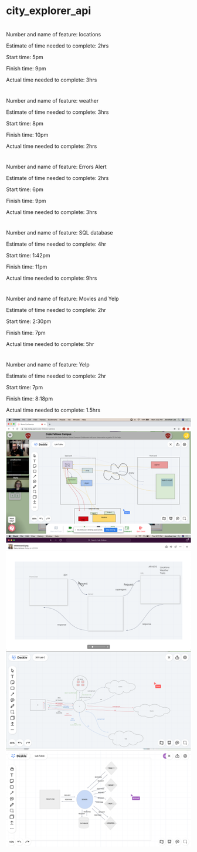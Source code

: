 # city_explorer_api

#
Number and name of feature: locations

Estimate of time needed to complete: 2hrs

Start time: 5pm

Finish time: 9pm

Actual time needed to complete: 3hrs

#
Number and name of feature: weather

Estimate of time needed to complete: 3hrs

Start time: 8pm

Finish time: 10pm

Actual time needed to complete: 2hrs

#
Number and name of feature: Errors Alert 

Estimate of time needed to complete: 2hrs

Start time: 6pm

Finish time: 9pm

Actual time needed to complete: 3hrs

#
Number and name of feature: SQL database

Estimate of time needed to complete: 4hr

Start time: 1:42pm

Finish time: 11pm

Actual time needed to complete: 9hrs


#
Number and name of feature: Movies and Yelp

Estimate of time needed to complete: 2hr

Start time: 2:30pm

Finish time: 7pm

Actual time needed to complete: 5hr

#
Number and name of feature: Yelp

Estimate of time needed to complete: 2hr

Start time: 7pm

Finish time: 8:18pm

Actual time needed to complete: 1.5hrs


![Whiteboard 1](img/whiteboard1.png)
![Whiteboard 2](img/whiteboard2.png)
![Whiteboard 3](img/whiteboard3.png)
![Whiteboard 4](img/whiteboard4.png)